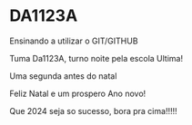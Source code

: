 # DA1123A
Ensinando a utilizar  o GIT/GITHUB

Tuma Da1123A, turno noite pela escola Ultima!

Uma segunda antes do natal

Feliz Natal e um prospero Ano novo!

Que 2024 seja so sucesso, bora pra cima!!!!!